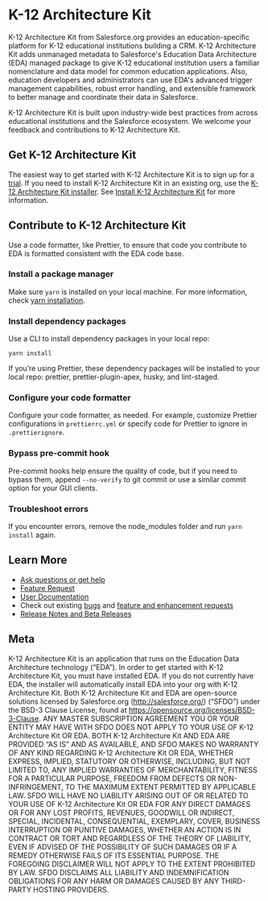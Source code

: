 # K-12 Architecture Kit

K-12 Architecture Kit from Salesforce.org provides an education-specific platform for K-12 educational institutions building a CRM. K-12 Architecture Kit adds unmanaged metadata to Salesforce's Education Data Architecture (EDA) managed package to give K-12 educational institution users a familiar nomenclature and data model for common education applications. Also, education developers and administrators can use EDA's advanced trigger management capabilities, robust error handling, and extensible framework to better manage and coordinate their data in Salesforce.

K-12 Architecture Kit is built upon industry-wide best practices from across educational institutions and the Salesforce ecosystem. We welcome your feedback and contributions to K-12 Architecture Kit.

## Get K-12 Architecture Kit

The easiest way to get started with K-12 Architecture Kit is to sign up for a <a href="https://www.salesforce.org/trial/k12/" target="_blank">trial</a>. If you need to install K-12 Architecture Kit in an existing org, use the <a href="https://install.salesforce.org/products/k12" target="_blank">K-12 Architecture Kit installer</a>. See <a href="https://powerofus.force.com/s/article/K12-Install-K12" target="_blank">Install K-12 Architecture Kit</a> for more information.

## Contribute to K-12 Architecture Kit

Use a code formatter, like Prettier, to ensure that code you contribute to EDA is formatted consistent with the EDA code base. 

### Install a package manager

Make sure `yarn` is installed on your local machine. For more information, check <a href="https://classic.yarnpkg.com/en/docs/install/#mac-stableA" target="_blank">yarn installation</a>.

### Install dependency packages

Use a CLI to install dependency packages in your local repo:

```
yarn install
```

If you’re using Prettier, these dependency packages will be installed to your local repo: prettier, prettier-plugin-apex, husky, and lint-staged.

### Configure your code formatter

Configure your code formatter, as needed. For example, customize Prettier configurations in `prettierrc.yml` or specify code for Prettier to ignore in `.prettierignore`.

### Bypass pre-commit hook

Pre-commit hooks help ensure the quality of code, but if you need to bypass them, append `--no-verify` to git commit or use a similar commit option for your GUI clients.

### Troubleshoot errors

If you encounter errors, remove the node_modules folder and run `yarn install` again.

## Learn More

* <a href="https://powerofus.force.com/" target="_blank">Ask questions or get help</a>
* <a href="https://powerofus.force.com/hub-ideas" target="_blank">Feature Request</a>
* <a href="https://powerofus.force.com/s/article/K12-Documentation" target="_blank">User Documentation</a>
* Check out existing <a href="https://github.com/SalesforceFoundation/k12-architecture-kit/labels/bug" target="_blank">bugs</a> and <a href="https://trailblazers.salesforce.com/search?keywords=k-12" target="_blank">feature and enhancement requests</a>
* <a href="https://github.com/SalesforceFoundation/k12-architecture-kit/releases" target="_blank">Release Notes and Beta Releases</a>

## Meta

K-12 Architecture Kit is an application that runs on the Education Data Architecture technology (“EDA”). In order to get started with K-12 Architecture Kit, you must have installed EDA. If you do not currently have EDA, the installer will automatically install EDA into your org with K-12 Architecture Kit. Both K-12 Architecture Kit and EDA are open-source solutions licensed by Salesforce.org (http://salesforce.org/) (“SFDO”) under the BSD-3 Clause License, found at https://opensource.org/licenses/BSD-3-Clause. ANY MASTER SUBSCRIPTION AGREEMENT YOU OR YOUR ENTITY MAY HAVE WITH SFDO DOES NOT APPLY TO YOUR USE OF K-12 Architecture Kit OR EDA. BOTH K-12 Architecture Kit AND EDA ARE PROVIDED “AS IS” AND AS AVAILABLE, AND SFDO MAKES NO WARRANTY OF ANY KIND REGARDING K-12 Architecture Kit OR EDA, WHETHER EXPRESS, IMPLIED, STATUTORY OR OTHERWISE, INCLUDING, BUT NOT LIMITED TO, ANY IMPLIED WARRANTIES OF MERCHANTABILITY, FITNESS FOR A PARTICULAR PURPOSE, FREEDOM FROM DEFECTS OR NON-INFRINGEMENT, TO THE MAXIMUM EXTENT PERMITTED BY APPLICABLE LAW.
SFDO WILL HAVE NO LIABILITY ARISING OUT OF OR RELATED TO YOUR USE OF K-12 Architecture Kit OR EDA FOR ANY DIRECT DAMAGES OR FOR ANY LOST PROFITS, REVENUES, GOODWILL OR INDIRECT, SPECIAL, INCIDENTAL, CONSEQUENTIAL, EXEMPLARY, COVER, BUSINESS INTERRUPTION OR PUNITIVE DAMAGES, WHETHER AN ACTION IS IN CONTRACT OR TORT AND REGARDLESS OF THE THEORY OF LIABILITY, EVEN IF ADVISED OF THE POSSIBILITY OF SUCH DAMAGES OR IF A REMEDY OTHERWISE FAILS OF ITS ESSENTIAL PURPOSE. THE FOREGOING DISCLAIMER WILL NOT APPLY TO THE EXTENT PROHIBITED BY LAW. SFDO DISCLAIMS ALL LIABILITY AND INDEMNIFICATION OBLIGATIONS FOR ANY HARM OR DAMAGES CAUSED BY ANY THIRD-PARTY HOSTING PROVIDERS.

